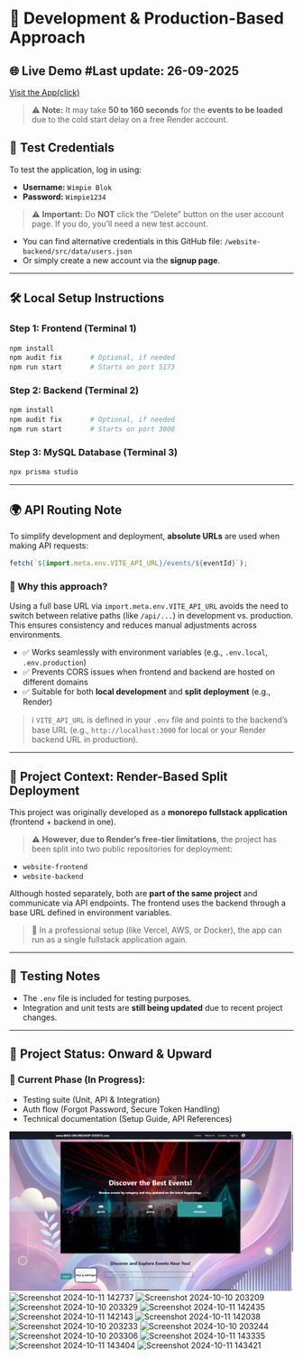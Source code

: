 # 🔧 Development & Production-Based Approach

## 🌐 Live Demo #Last update: 26-09-2025

[Visit the App(click)](https://website-frontend-8wnm.onrender.com)

> ⚠️ **Note:** It may take **50 to 160 seconds** for the **events to be loaded** due to the cold start delay on a free Render account.

## 🔐 Test Credentials

To test the application, log in using:

- **Username:** `Wimpie Blok`
- **Password:** `Wimpie1234`

> ⚠️ **Important:** Do **NOT** click the “Delete” button on the user account page. If you do, you’ll need a new test account.

- You can find alternative credentials in this GitHub file:
  `/website-backend/src/data/users.json`
- Or simply create a new account via the **signup page**.

---

## 🛠️ Local Setup Instructions

### Step 1: Frontend (Terminal 1)

```bash
npm install
npm audit fix       # Optional, if needed
npm run start       # Starts on port 5173
```

### Step 2: Backend (Terminal 2)

```bash
npm install
npm audit fix       # Optional, if needed
npm run start       # Starts on port 3000
```

### Step 3: MySQL Database (Terminal 3)

```bash
npx prisma studio
```

---

## 🌍 API Routing Note

To simplify development and deployment, **absolute URLs** are used when making API requests:

```js
fetch(`${import.meta.env.VITE_API_URL}/events/${eventId}`);
```

### 📌 Why this approach?

Using a full base URL via `import.meta.env.VITE_API_URL` avoids the need to switch between relative paths (like `/api/...`) in development vs. production. This ensures consistency and reduces manual adjustments across environments.

- ✅ Works seamlessly with environment variables (e.g., `.env.local`, `.env.production`)
- ✅ Prevents CORS issues when frontend and backend are hosted on different domains
- ✅ Suitable for both **local development** and **split deployment** (e.g., Render)

> ℹ️ `VITE_API_URL` is defined in your `.env` file and points to the backend’s base URL (e.g., `http://localhost:3000` for local or your Render backend URL in production).

---

## 🔗 Project Context: Render-Based Split Deployment

This project was originally developed as a **monorepo fullstack application** (frontend + backend in one).

> ⚠️ **However, due to Render’s free-tier limitations**, the project has been split into two public repositories for deployment:

- `website-frontend`
- `website-backend`

Although hosted separately, both are **part of the same project** and communicate via API endpoints. The frontend uses the backend through a base URL defined in environment variables.

> 🧩 In a professional setup (like Vercel, AWS, or Docker), the app can run as a single fullstack application again.

---

## 🧪 Testing Notes

- The `.env` file is included for testing purposes.
- Integration and unit tests are **still being updated** due to recent project changes.

---

## 🚀 Project Status: Onward & Upward

### 🔧 Current Phase (In Progress):

- Testing suite (Unit, API & Integration)
- Auth flow (Forgot Password, Secure Token Handling)
- Technical documentation (Setup Guide, API References)

![alt text](<Screenshot 2025-09-26 150937newstyle.png>)
![Screenshot 2024-10-11 142737](https://github.com/user-attachments/assets/92e87063-25ec-4a90-8eac-289aefc715af)
![Screenshot 2024-10-10 203209](https://github.com/user-attachments/assets/5d0d346a-8674-4cbe-8a52-1a2a17cfdbf7)
![Screenshot 2024-10-10 203329](https://github.com/user-attachments/assets/39f47830-ea77-4ced-ad81-dfe2d8b4158a)
![Screenshot 2024-10-11 142435](https://github.com/user-attachments/assets/e024e403-b32f-4fa2-90d8-4fd7ea7696cb)
![Screenshot 2024-10-11 142143](https://github.com/user-attachments/assets/ae3e63dd-7df3-4706-a2cd-8611deb42015)
![Screenshot 2024-10-11 142038](https://github.com/user-attachments/assets/2b65b00a-fd78-4953-a0a3-b155d4c359ea)
![Screenshot 2024-10-10 203233](https://github.com/user-attachments/assets/663e1e9d-b7c9-4f68-aaff-6d596a7c4f27)
![Screenshot 2024-10-10 203244](https://github.com/user-attachments/assets/aa76a163-7ef4-4f0b-9dcc-e2e19b793220)
![Screenshot 2024-10-10 203306](https://github.com/user-attachments/assets/019edd08-94b6-4a44-8e7f-4c513710a675)
![Screenshot 2024-10-11 143335](https://github.com/user-attachments/assets/15e07885-28bd-471f-bf4f-8ba3d4940b97)
![Screenshot 2024-10-11 143404](https://github.com/user-attachments/assets/002ac242-83cd-4163-b53e-1772c8a89639)
![Screenshot 2024-10-11 143421](https://github.com/user-attachments/assets/1af49b0c-3064-4791-a0d6-60c481022ae0)
